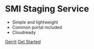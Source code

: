 # SMI Staging Service

- Simple and lightweight
- Common portal included
- Cloudready

[Gerrit](https://gerrit.ericsson.se/plugins/gitiles/EEA/adp-smi-staging)
[Get Started](/homepage.md)
